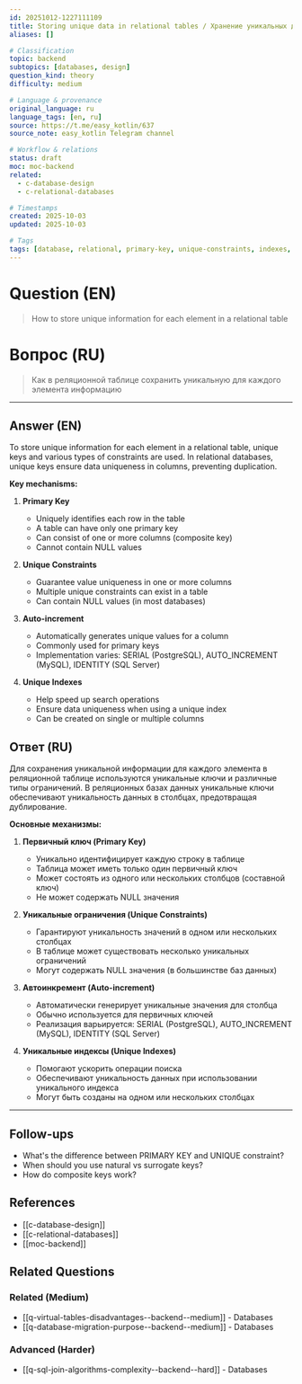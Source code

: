 ```yaml
---
id: 20251012-1227111109
title: Storing unique data in relational tables / Хранение уникальных данных в реляционных таблицах
aliases: []

# Classification
topic: backend
subtopics: [databases, design]
question_kind: theory
difficulty: medium

# Language & provenance
original_language: ru
language_tags: [en, ru]
source: https://t.me/easy_kotlin/637
source_note: easy_kotlin Telegram channel

# Workflow & relations
status: draft
moc: moc-backend
related:
  - c-database-design
  - c-relational-databases

# Timestamps
created: 2025-10-03
updated: 2025-10-03

# Tags
tags: [database, relational, primary-key, unique-constraints, indexes, difficulty/medium, easy_kotlin, lang/ru, backend]
---
```

# Question (EN)
> How to store unique information for each element in a relational table
# Вопрос (RU)
> Как в реляционной таблице сохранить уникальную для каждого элемента информацию

---

## Answer (EN)

To store unique information for each element in a relational table, unique keys and various types of constraints are used. In relational databases, unique keys ensure data uniqueness in columns, preventing duplication.

**Key mechanisms:**

1. **Primary Key**
   - Uniquely identifies each row in the table
   - A table can have only one primary key
   - Can consist of one or more columns (composite key)
   - Cannot contain NULL values

2. **Unique Constraints**
   - Guarantee value uniqueness in one or more columns
   - Multiple unique constraints can exist in a table
   - Can contain NULL values (in most databases)

3. **Auto-increment**
   - Automatically generates unique values for a column
   - Commonly used for primary keys
   - Implementation varies: SERIAL (PostgreSQL), AUTO_INCREMENT (MySQL), IDENTITY (SQL Server)

4. **Unique Indexes**
   - Help speed up search operations
   - Ensure data uniqueness when using a unique index
   - Can be created on single or multiple columns

## Ответ (RU)

Для сохранения уникальной информации для каждого элемента в реляционной таблице используются уникальные ключи и различные типы ограничений. В реляционных базах данных уникальные ключи обеспечивают уникальность данных в столбцах, предотвращая дублирование.

**Основные механизмы:**

1. **Первичный ключ (Primary Key)**
   - Уникально идентифицирует каждую строку в таблице
   - Таблица может иметь только один первичный ключ
   - Может состоять из одного или нескольких столбцов (составной ключ)
   - Не может содержать NULL значения

2. **Уникальные ограничения (Unique Constraints)**
   - Гарантируют уникальность значений в одном или нескольких столбцах
   - В таблице может существовать несколько уникальных ограничений
   - Могут содержать NULL значения (в большинстве баз данных)

3. **Автоинкремент (Auto-increment)**
   - Автоматически генерирует уникальные значения для столбца
   - Обычно используется для первичных ключей
   - Реализация варьируется: SERIAL (PostgreSQL), AUTO_INCREMENT (MySQL), IDENTITY (SQL Server)

4. **Уникальные индексы (Unique Indexes)**
   - Помогают ускорить операции поиска
   - Обеспечивают уникальность данных при использовании уникального индекса
   - Могут быть созданы на одном или нескольких столбцах

---

## Follow-ups
- What's the difference between PRIMARY KEY and UNIQUE constraint?
- When should you use natural vs surrogate keys?
- How do composite keys work?

## References
- [[c-database-design]]
- [[c-relational-databases]]
- [[moc-backend]]

## Related Questions

### Related (Medium)
- [[q-virtual-tables-disadvantages--backend--medium]] - Databases
- [[q-database-migration-purpose--backend--medium]] - Databases

### Advanced (Harder)
- [[q-sql-join-algorithms-complexity--backend--hard]] - Databases
